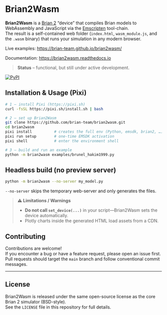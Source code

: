 # Brian2Wasm

**Brian2Wasm** is a [Brian 2](https://briansimulator.org/) “device” that compiles Brian models to WebAssembly and JavaScript via the [Emscripten](https://emscripten.org/) tool-chain.  
The result is a self-contained web folder (`index.html`, `wasm_module.js`, and the `.wasm` binary) that runs your simulation in any modern browser.

Live examples: <https://brian-team.github.io/brian2wasm/>

Documentation: <https://brian2wasm.readthedocs.io>

> **Status** – functional, but still under active development.

[![PyPI](https://img.shields.io/pypi/v/brian2wasm.svg)](https://pypi.org/project/brian2wasm/)

## Installation & Usage (Pixi)

```bash
# 1 – install Pixi (https://pixi.sh)
curl -fsSL https://pixi.sh/install.sh | bash

# 2 – set up Brian2Wasm
git clone https://github.com/brian-team/brian2wasm.git
cd brian2wasm
pixi install          # creates the full env (Python, emsdk, brian2, …)
pixi run setup        # one-time EMSDK activation
pixi shell            # enter the environment shell

# 3 – build and run an example
python -m brian2wasm examples/brunel_hakim1999.py
```

## Headless build (no preview server)
```bash
python -m brian2wasm --no-server my_model.py
```
```--no-server``` skips the temporary web-server and only generates the files.


> **⚠️ Limitations / Warnings**
> * **Do not call `set_device(...)`** in your script—Brian2Wasm sets the device automatically.
> * Plotly charts inside the generated HTML load assets from a CDN.


## Contributing

Contributions are welcome!  
If you encounter a bug or have a feature request, please open an issue first.  
Pull requests should target the `main` branch and follow conventional commit messages.

---

## License

Brian2Wasm is released under the same open-source license as the core Brian 2 simulator (BSD-style).  
See the `LICENSE` file in this repository for full details.
